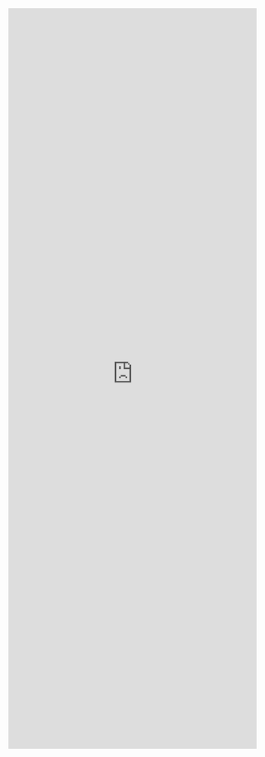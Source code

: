 <iframe 
    title='DetailsList Basic Example'
    src='https://fabricweb.z5.web.core.windows.net/pr-deploy-site/refs/pull/9333/merge/fabric-website-resources/dist/index.html#/examples/detailslist/basic?docsExample=true'
    frameborder='no'
    height='1500'
    style='width: 100%;'
>